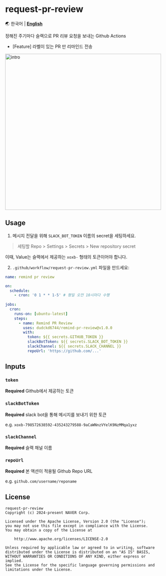 # request-pr-review

🌏 한국어 | [**English**](README.en.md)

정해진 주기마다 슬랙으로 PR 리뷰 요청을 보내는 Github Actions
- [Feature] 라벨이 있는 PR 만 리마인드 전송

<img src=https://github.com/user-attachments/assets/a61bc6b7-fffb-449e-9c89-483a198d91ad width="500" alt="intro">

## Usage

1. 메시지 전달을 위해 `SLACK_BOT_TOKEN` 이름의 secret을 세팅하세요.

> 세팅할 Repo > Settings > Secrets > New repository secret

이때, Value는 슬랙에서 제공하는 `xoxb-` 형태의 토큰이어야 합니다.

2. `.github/workflow/request-pr-review.yml` 파일을 만드세요:

```yml
name: remind pr review

on:
  schedule:
    - cron: '0 1 * * 1-5' # 평일 오전 10시마다 수행
    
jobs:
  cron:
    runs-on: [ubuntu-latest]
    steps:
      - name: Remind PR Review
        uses: dudckd6744/remind-pr-review@v1.0.0
        with:
          token: ${{ secrets.GITHUB_TOKEN }}
          slackBotToken: ${{ secrets.SLACK_BOT_TOKEN }}
          slackChannel: ${{ secrets.SLACK_CHANNEL }}
          repoUrl: 'https://github.com/...'
```

## Inputs

### `token`

**Required** Github에서 제공하는 토큰

### `slackBotToken`

**Required** slack bot을 통해 메시지를 보내기 위한 토큰

e.g. `xoxb-798572638592-435243279588-9aCaWNnzVYelK9NzMMqa1yxz`

### `slackChannel`

**Required** 슬랙 채널 이름

### `repoUrl`

**Required** 본 액션이 적용될 Github Repo URL

e.g. `github.com/username/reponame`

## License

```
request-pr-review
Copyright (c) 2024-present NAVER Corp.

Licensed under the Apache License, Version 2.0 (the "License");
you may not use this file except in compliance with the License.
You may obtain a copy of the License at

    http://www.apache.org/licenses/LICENSE-2.0

Unless required by applicable law or agreed to in writing, software
distributed under the License is distributed on an "AS IS" BASIS,
WITHOUT WARRANTIES OR CONDITIONS OF ANY KIND, either express or implied.
See the License for the specific language governing permissions and
limitations under the License.
```
